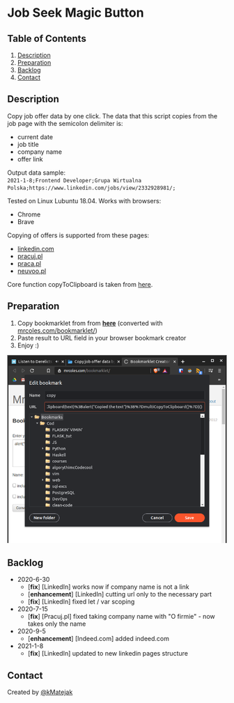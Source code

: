# Job Seek Magic Button  
  
## Table of Contents  
  
1. [Description](#Description)  
2. [Preparation](#Preparation)  
3. [Backlog](#Backlog)  
4. [Contact](#Contact)  
  
## Description  
  
Copy job offer data by one click. The data that this script copies from the job page with the semicolon delimiter is:  
  
- current date  
- job title  
- company name  
- offer link  
  
Output data sample:  
`2021-1-8;Frontend Developer;Grupa Wirtualna Polska;https://www.linkedin.com/jobs/view/2332928981/;`  
  
Tested on Linux Lubuntu 18.04. Works with browsers:  
  
- Chrome  
- Brave  
  
Copying of offers is supported from these pages:  
  
- [linkedin.com](https://www.linkedin.com/)  
- [pracuj.pl](https://www.pracuj.pl/)  
- [praca.pl](https://www.praca.pl/)  
- [neuvoo.pl](https://neuvoo.pl/)  
  
Core function copyToClipboard is taken from [here](https://stackoverflow.com/a/33928558/12474392).  
  
## Preparation  
  
1. Copy bookmarklet from from [**here**](bookmarklet/COPYME.md) (converted with [mrcoles.com/bookmarklet/](https://mrcoles.com/bookmarklet/))  
2. Paste result to URL field in your browser bookmark creator  
3. Enjoy :)  
  
![Helpful screenshot](images/2020-06-30-143035_800x876_scrot.png)  
  
## Backlog  
  
- 2020-6-30  
  - [**fix**] [LinkedIn] works now if company name is not a link  
  - [**enhancement**] [LinkedIn] cutting url only to the necessary part  
  - [**fix**] [LinkedIn] fixed let / var scoping
- 2020-7-15
  - [**fix**] [Pracuj.pl] fixed taking company name with "O firmie" - now takes only the name
- 2020-9-5  
  - [**enhancement**] [Indeed.com] added indeed.com  
- 2021-1-8  
  - [**fix**] [LinkedIn] updated to new linkedin pages structure  
  
## Contact  
  
Created by [@kMatejak](https://github.com/kMatejak/)  
  
